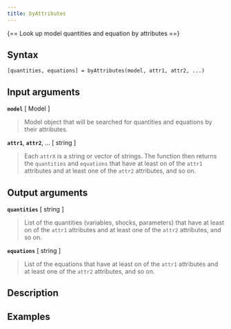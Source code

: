 ```yaml
---
title: byAttributes
---
```


{== Look up model quantities and equation by attributes ==}


## Syntax

    [quantities, equations] = byAttributes(model, attr1, attr2, ...)


## Input arguments 

__`model`__ [ Model ]
> 
> Model object that will be searched for quantities and equations by their
> attributes.
> 

__`attr1`__, __`attr2`__, ... [ string ]
> 
> Each `attrX` is a string or vector of strings. The function then returns
> the `quantities` and `equations` that have at least on of the `attr1`
> attributes and at least one of the `attr2` attributes, and so on.
> 

## Output arguments 

__`quantities`__ [ string ]
> 
> List of the quantities (variables, shocks, parameters) that have at least
> on of the `attr1` attributes and at least one of the `attr2` attributes,
> and so on.
> 

__`equations`__ [ string ]
> 
> List of the equations  that have at least
> on of the `attr1` attributes and at least one of the `attr2` attributes,
> and so on.
> 

## Description 


## Examples
